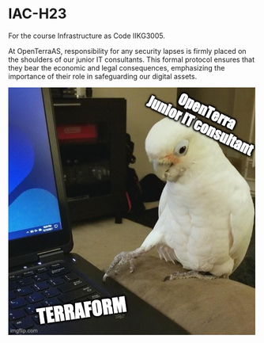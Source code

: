 # IAC-H23
For the course Infrastructure as Code IIKG3005. 

At OpenTerraAS, responsibility for any security lapses is firmly placed on the shoulders of our junior IT consultants. This formal protocol ensures that they bear the economic and legal consequences, emphasizing the importance of their role in safeguarding our digital assets.

![OpenTerraAS bird](Archive/img/OpenterraBirb.jpg)